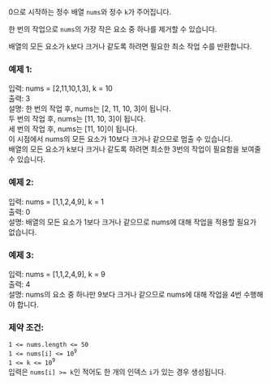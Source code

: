 0으로 시작하는 정수 배열 `nums`와 정수 `k`가 주어집니다.

한 번의 작업으로 `nums`의 가장 작은 요소 중 하나를 제거할 수 있습니다.

배열의 모든 요소가 `k`보다 크거나 같도록 하려면 필요한 최소 작업 수를 반환합니다.

### 예제 1:
입력: nums = [2,11,10,1,3], k = 10  
출력: 3  
설명: 한 번의 작업 후, nums는 [2, 11, 10, 3]이 됩니다.  
두 번의 작업 후, nums는 [11, 10, 3]이 됩니다.  
세 번의 작업 후, nums는 [11, 10]이 됩니다.  
이 시점에서 nums의 모든 요소가 10보다 크거나 같으므로 멈출 수 있습니다.  
배열의 모든 요소가 k보다 크거나 같도록 하려면 최소한 3번의 작업이 필요함을 보여줄 수 있습니다.  

### 예제 2:
입력: nums = [1,1,2,4,9], k = 1  
출력: 0  
설명: 배열의 모든 요소가 1보다 크거나 같으므로 nums에 대해 작업을 적용할 필요가 없습니다.  

### 예제 3:
입력: nums = [1,1,2,4,9], k = 9  
출력: 4  
설명: nums의 요소 중 하나만 9보다 크거나 같으므로 nums에 대해 작업을 4번 수행해야 합니다.  

### 제약 조건:
`1 <= nums.length <= 50`  
`1 <= nums[i] <= 10`<sup>`9`</sup>  
`1 <= k <= 10`<sup>`9`</sup>  
입력은 `nums[i] >= k`인 적어도 한 개의 인덱스 `i`가 있는 경우 생성됩니다.
